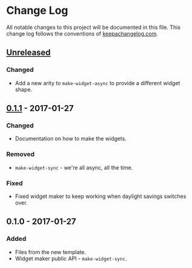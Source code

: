 # Change Log
All notable changes to this project will be documented in this file. This change log follows the conventions of [keepachangelog.com](http://keepachangelog.com/).

## [Unreleased]
### Changed
- Add a new arity to `make-widget-async` to provide a different widget shape.

## [0.1.1] - 2017-01-27
### Changed
- Documentation on how to make the widgets.

### Removed
- `make-widget-sync` - we're all async, all the time.

### Fixed
- Fixed widget maker to keep working when daylight savings switches over.

## 0.1.0 - 2017-01-27
### Added
- Files from the new template.
- Widget maker public API - `make-widget-sync`.

[Unreleased]: https://github.com/your-name/cbat/compare/0.1.1...HEAD
[0.1.1]: https://github.com/your-name/cbat/compare/0.1.0...0.1.1
